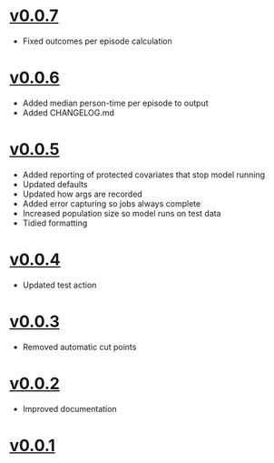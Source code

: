 # [v0.0.7](https://github.com/opensafely-actions/cox-ipw/releases/tag/v0.0.7)

- Fixed outcomes per episode calculation

# [v0.0.6](https://github.com/opensafely-actions/cox-ipw/releases/tag/v0.0.6)

- Added median person-time per episode to output
- Added CHANGELOG.md

# [v0.0.5](https://github.com/opensafely-actions/cox-ipw/releases/tag/v0.0.5)

- Added reporting of protected covariates that stop model running
- Updated defaults
- Updated how args are recorded
- Added error capturing so jobs always complete
- Increased population size so model runs on test data
- Tidied formatting

# [v0.0.4](https://github.com/opensafely-actions/cox-ipw/releases/tag/v0.0.4)

- Updated test action

# [v0.0.3](https://github.com/opensafely-actions/cox-ipw/releases/tag/v0.0.3)

- Removed automatic cut points

# [v0.0.2](https://github.com/opensafely-actions/cox-ipw/releases/tag/v0.0.2)

- Improved documentation

# [v0.0.1](https://github.com/opensafely-actions/cox-ipw/releases/tag/v0.0.1)
